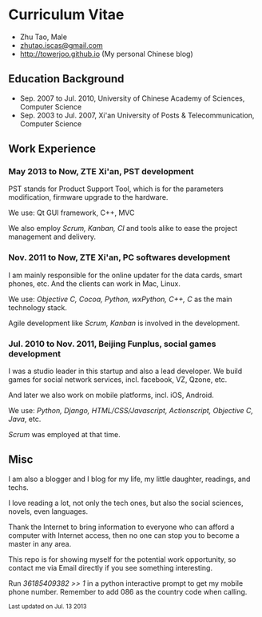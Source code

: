 # Curriculum Vitae

* Zhu Tao, Male
* zhutao.iscas@gmail.com
* http://towerjoo.github.io (My personal Chinese blog)


## Education Background

* Sep. 2007 to Jul. 2010, University of Chinese Academy of Sciences, Computer Science
* Sep. 2003 to Jul. 2007, Xi'an University of Posts & Telecommunication, Computer Science

## Work Experience

### May 2013 to Now, ZTE Xi'an, PST development

PST stands for Product Support Tool, which is for the parameters modification, firmware upgrade
to the hardware.

We use: Qt GUI framework, C++, MVC

We also employ *Scrum, Kanban, CI* and tools alike to ease the project management and delivery.

### Nov. 2011 to Now, ZTE Xi'an, PC softwares development

I am mainly responsible for the online updater for the data cards, smart phones, etc.
And the clients can work in Mac, Linux. 

We use: *Objective C, Cocoa, Python, wxPython, C++, C* as the main technology stack. 

Agile development like *Scrum, Kanban* is involved in the development.


### Jul. 2010 to Nov. 2011, Beijing Funplus, social games development

I was a studio leader in this startup and also a lead developer. 
We build games for social network services, incl. facebook, VZ, Qzone, etc.

And later we also work on mobile platforms, incl. iOS, Android.

We use: *Python, Django, HTML/CSS/Javascript, Actionscript, Objective C, Java*, etc.

*Scrum* was employed at that time.

## Misc

I am also a blogger and I blog for my life, my little daughter, readings, and techs.

I love reading a lot, not only the tech ones, but also the social sciences, novels, 
even languages.

Thank the Internet to bring information to everyone who can afford a computer with
Internet access, then no one can stop you to become a master in any area.

This repo is for showing myself for the potential work opportunity, so contact me via
Email directly if you see something interesting.

Run *36185409382 >> 1* in a python interactive prompt to get my mobile phone number.
Remember to add 086 as the country code when calling.

<sub>Last updated on Jul. 13 2013</sub>
